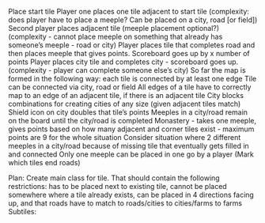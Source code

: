 Place start tile
Player one places one tile adjacent to start tile (complexity: does player have to place a meeple? Can be placed on a city, road [or field])
Second player places adjacent tile (meeple placement optional?) (complexity - cannot place meeple on something that already has someone’s meeple - road or city)
Player places tile that completes road and then places meeple that gives points. Scoreboard goes up by x number of points
Player places city tile and completes city - scoreboard goes up. (complexity - player can complete someone else’s city)
So far the map is formed in the following way: each tile is connected by at least one edge
Tile can be connected via city, road or field
All edges of a tile have to correctly map to an edge of an adjacent tile, if there is an adjacent tile
City blocks combinations for creating cities of any size (given adjacent tiles match)
Shield icon on city doubles that tile’s points
Meeples in a city/road remain on the board until the city/road is completed
Monastery - takes one meeple, gives points based on how many adjacent and corner tiles exist - maximum points are 9 for the whole situation
Consider situation where 2 different meeples in a city/road because of missing tile that eventually gets filled in and connected
Only one meeple can be placed in one go by a player
(Mark which tiles end roads)


Plan:
Create main class for tile. That should contain the following restrictions: has to be placed next to existing tile, cannot be placed somewhere where a tile already exists, can be placed in 4 directions facing up, and that roads have to match to roads/cities to cities/farms to farms
Subtiles:
